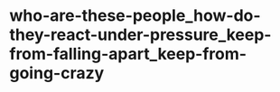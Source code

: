 # who-are-these-people_how-do-they-react-under-pressure_keep-from-falling-apart_keep-from-going-crazy